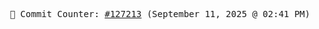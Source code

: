 <p align="center">
    <samp>
        📮 Commit Counter: <a href="https://github.com/Javascript-void0/Javascript-void0/commits/main">#127213</a> (September 11, 2025 @ 02:41 PM)
    </samp>
</p>